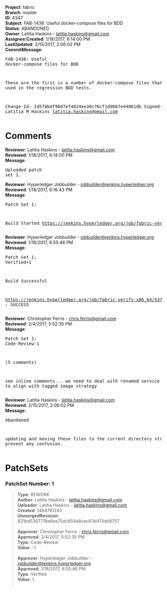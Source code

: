 <strong>Project</strong>: fabric</br><strong>Branch</strong>: master<br><strong>ID</strong>: 4347<br><strong>Subject</strong>: FAB-1438: Useful docker-compose files for BDD<br><strong>Status</strong>: ABANDONED<br><strong>Owner</strong>: Latitia Haskins - latitia.haskins@gmail.com<br><strong>Assignee</strong>:<strong>Created</strong>: 1/18/2017, 6:14:00 PM<br><strong>LastUpdated</strong>: 2/15/2017, 2:06:02 PM<br><strong>CommitMessage</strong>:<br><pre>FAB-1438: Useful docker-compose files for BDD

These are the first in a number of docker-compose
files that will be used in the regression BDD tests.

Change-Id: Id5f8bdf90d7ef4824ee30c76cf1d9667e44061db
Signed-off-by: Latitia M Haskins <latitia.haskins@gmail.com>
</pre><h1>Comments</h1><strong>Reviewer</strong>: Latitia Haskins - latitia.haskins@gmail.com<br><strong>Reviewed</strong>: 1/18/2017, 6:14:00 PM<br><strong>Message</strong>: <pre>Uploaded patch set 1.</pre><strong>Reviewer</strong>: Hyperledger Jobbuilder - jobbuilder@jenkins.hyperledger.org<br><strong>Reviewed</strong>: 1/18/2017, 6:16:43 PM<br><strong>Message</strong>: <pre>Patch Set 1:

Build Started https://jenkins.hyperledger.org/job/fabric-verify-x86_64/5372/</pre><strong>Reviewer</strong>: Hyperledger Jobbuilder - jobbuilder@jenkins.hyperledger.org<br><strong>Reviewed</strong>: 1/18/2017, 6:55:46 PM<br><strong>Message</strong>: <pre>Patch Set 1: Verified+1

Build Successful 

https://jenkins.hyperledger.org/job/fabric-verify-x86_64/5372/ : SUCCESS</pre><strong>Reviewer</strong>: Christopher Ferris - chris.ferris@gmail.com<br><strong>Reviewed</strong>: 2/4/2017, 5:52:35 PM<br><strong>Message</strong>: <pre>Patch Set 1: Code-Review-1

(5 comments)

see inline comments... we need to deal with renamed service and also to align with tagged image strategy</pre><strong>Reviewer</strong>: Latitia Haskins - latitia.haskins@gmail.com<br><strong>Reviewed</strong>: 2/15/2017, 2:06:02 PM<br><strong>Message</strong>: <pre>Abandoned

updating and moving these files to the current directory structure to prevent any confusion.</pre><h1>PatchSets</h1><h3>PatchSet Number: 1</h3><blockquote><strong>Type</strong>: REWORK<br><strong>Author</strong>: Latitia Haskins - latitia.haskins@gmail.com<br><strong>Uploader</strong>: Latitia Haskins - latitia.haskins@gmail.com<br><strong>Created</strong>: 1484781240<br><strong>UnmergedRevision</strong>: 821bd5367718e6ee75dc654a8cec63d413db8757<br><br><strong>Approver</strong>: Christopher Ferris - chris.ferris@gmail.com<br><strong>Approved</strong>: 2/4/2017, 5:52:35 PM<br><strong>Type</strong>: Code-Review<br><strong>Value</strong>: -1<br><br><strong>Approver</strong>: Hyperledger Jobbuilder - jobbuilder@jenkins.hyperledger.org<br><strong>Approved</strong>: 1/18/2017, 6:55:46 PM<br><strong>Type</strong>: Verified<br><strong>Value</strong>: 1<br><br></blockquote>